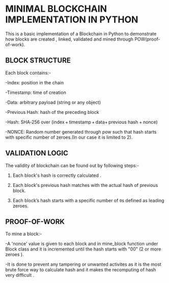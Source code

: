 # MINIMAL BLOCKCHAIN IMPLEMENTATION IN PYTHON

This is a basic implementation of a Blockchain in Python  to demonstrate how blocks are created , linked, validated and mined through POW(proof-of-work).


## BLOCK STRUCTURE

Each block contains:-

-Index: position in the chain

-Timestamp: time of creation

-Data: arbitrary payload (string or any object)

-Previous Hash: hash of the preceding block

-Hash: SHA‑256 over (index + timestamp + data+ previous hash + nonce)

-NONCE: Random number generated through pow such that hash starts with specific number of zeroes.(In our case it is limited to 2).


## VALIDATION  LOGIC

The validity of blockchain  can be found out by following steps:-

1. Each block's hash is correctly calculated .

2. Each block's previous hash matches with the actual hash of previous block.

3. Each block’s hash starts with a specific number of `0`s defined as leading zeroes.


##  PROOF-OF-WORK

To mine a block:-

-A 'nonce' value  is given to each block and in mine_block function under Block class and it is incremented until the hash starts with "00" (2  or  more zeroes ).

-It is done to prevent any  tampering or unwanted activites as it is the most brute force way to calculate hash and it makes the recomputing of  hash very difficult . 

